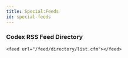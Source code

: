 ```yaml
---
title: Special:Feeds
id: special-feeds
---
```


### Codex RSS Feed Directory ###

```lucee
<feed url="/feed/directory/list.cfm"></feed>
```